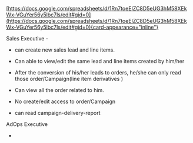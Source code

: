 [https://docs.google.com/spreadsheets/d/1Rn7toeEIZC8D5eUG3hM58XEkWx-VGuYer56y5lbc7ls/edit#gid=0](https://docs.google.com/spreadsheets/d/1Rn7toeEIZC8D5eUG3hM58XEkWx-VGuYer56y5lbc7ls/edit#gid=0){card-appearance="inline"}

Sales Executive -

- can create new sales lead and line items.

- Can able to view/edit the same lead and line items created by him/her

- After the conversion of his/her leads to orders, he/she can only read
  those order/Campaign(line item derivatives )

- Can view all the order related to him.

- No create/edit access to order/Campaign

- can read campaign-delivery-report

AdOps Executive

- 
